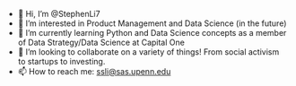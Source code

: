 - 👋 Hi, I’m @StephenLi7
- 👀 I’m interested in Product Management and Data Science (in the future)
- 🌱 I’m currently learning Python and Data Science concepts as a member of Data Strategy/Data Science at Capital One
- 💞️ I’m looking to collaborate on a variety of things! From social activism to startups to investing.
- 📫 How to reach me: ssli@sas.upenn.edu

<!---
StephenLi7/StephenLi7 is a ✨ special ✨ repository because its `README.md` (this file) appears on your GitHub profile.
You can click the Preview link to take a look at your changes.
--->
